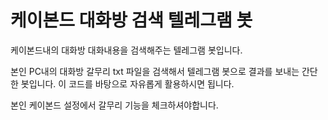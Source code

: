 # 케이본드 대화방 검색 텔레그램 봇

케이본드내의 대화방 대화내용을 검색해주는 텔레그램 봇입니다.

본인 PC내의 대화방 갈무리 txt 파일을 검색해서 텔레그램 봇으로 결과를 보내는 간단한 봇입니다. 이 코드를 바탕으로 자유롭게 활용하시면 됩니다.

본인 케이본드 설정에서 갈무리 기능을 체크하셔야합니다.
